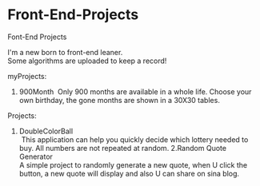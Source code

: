 # Front-End-Projects
Font-End Projects

I'm a new born to front-end leaner.<br> 
Some algorithms are uploaded to keep a record!

myProjects:
1. 900Month
  Only 900 months are available in a whole life. Choose your own birthday, the gone months are shown in a 30X30 tables.
  
Projects:
1. DoubleColorBall<br>
  This application can help you quickly decide which lottery needed to buy. All numbers are not repeated at random.
2.Random Quote Generator<br>
  A simple project to randomly generate a new quote, when U click the button, a new quote will display and also U can share on sina blog.
